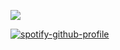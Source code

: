 ![](https://komarev.com/ghpvc/?username=wandering-eye&abbreviated=trueey&color=ff69b4)

[![spotify-github-profile](https://spotify-github-profile.kittinanx.com/api/view?uid=4u0y32tpqdlm4tnv7bxcus6tw&cover_image=false&theme=novatorem&show_offline=true&background_color=121212&interchange=false&bar_color=f4a4c0&bar_color_cover=true)](https://github.com/kittinan/spotify-github-profile)
